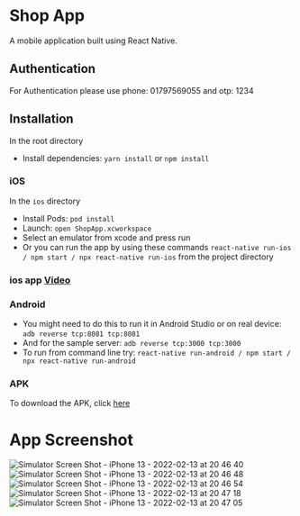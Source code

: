 # Shop App

A mobile application built using React Native.

## Authentication

For Authentication please use phone: 01797569055 and otp: 1234

## Installation

In the root directory
* Install dependencies: `yarn install` or `npm install`

### iOS
In the `ios` directory

* Install Pods: `pod install`
* Launch: `open ShopApp.xcworkspace` 
* Select an emulator from xcode and press run
* Or you can run the app by using these commands `react-native run-ios / npm start / npx react-native run-ios` from the project directory

### ios app [Video](https://drive.google.com/file/d/1XOBkp0XEZv-Tg7-xXcTLT7REW_Zdyzv_/view?usp=sharing)

### Android

* You might need to do this to run it in Android Studio or on real device: `adb reverse tcp:8081 tcp:8081`
* And for the sample server: `adb reverse tcp:3000 tcp:3000`
* To run from command line try: `react-native run-android / npm start / npx react-native run-android`

### APK

To download the APK, click [here](https://drive.google.com/file/d/1ngeF_4MKjOBSP8nJpCVu84E4eTgq8H4k/view?usp=sharing)


# App Screenshot
![Simulator Screen Shot - iPhone 13 - 2022-02-13 at 20 46 40](https://user-images.githubusercontent.com/16131704/153758790-cbf87741-cb6d-4eeb-a3f7-c6e98814a62d.png)
![Simulator Screen Shot - iPhone 13 - 2022-02-13 at 20 46 48](https://user-images.githubusercontent.com/16131704/153758785-3b6152fd-f3f8-4c37-8fbd-e491a3d954ad.png)
![Simulator Screen Shot - iPhone 13 - 2022-02-13 at 20 46 54](https://user-images.githubusercontent.com/16131704/153758774-9ed0caf9-d9bd-4f63-955b-7d5a6035f9e9.png)
![Simulator Screen Shot - iPhone 13 - 2022-02-13 at 20 47 18](https://user-images.githubusercontent.com/16131704/153758738-8934649a-3de7-4c13-842e-5caa28b2c263.png)
![Simulator Screen Shot - iPhone 13 - 2022-02-13 at 20 47 05](https://user-images.githubusercontent.com/16131704/153758657-9b8870f5-c5a5-43a8-bb46-28646090cc80.png)







